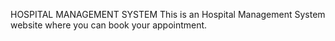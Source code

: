 HOSPITAL MANAGEMENT SYSTEM
This is an Hospital Management System website where you can book your appointment.
